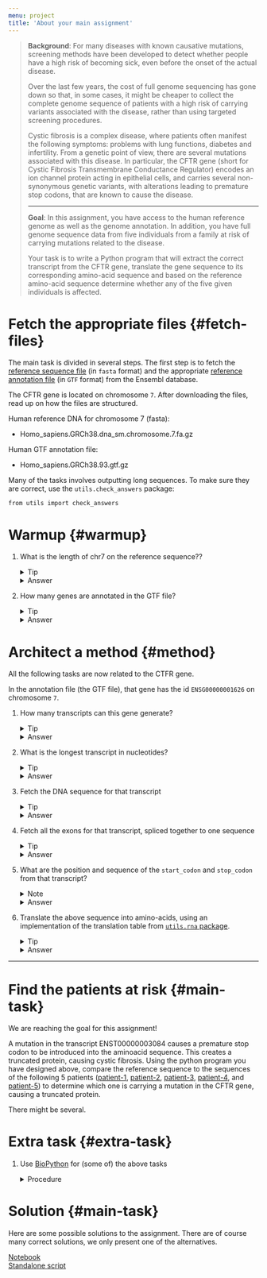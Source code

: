 ```yaml
---
menu: project
title: 'About your main assignment'
---
```


<blockquote class="task">

<p data-mark="Background"><b>Background</b>: For many diseases with
known causative mutations, screening methods have been developed to
detect whether people have a high risk of becoming sick, even before
the onset of the actual disease.</p>

<p> Over the last few years, the cost of full genome sequencing has
gone down so that, in some cases, it might be cheaper to collect the
complete genome sequence of patients with a high risk of carrying
variants associated with the disease, rather than using targeted
screening procedures.</p>

<p> Cystic fibrosis is a complex disease, where patients often
manifest the following symptoms: problems with lung functions,
diabetes and infertility. From a genetic point of view, there are
several mutations associated with this disease. In particular, the
CFTR gene (short for Cystic Fibrosis Transmembrane Conductance
Regulator) encodes an ion channel protein acting in epithelial cells,
and carries several non-synonymous genetic variants, with alterations
leading to premature stop codons, that are known to cause the
disease.</p>

<hr/>

<p data-mark="Goal"><b>Goal</b>: In this assignment, you have access
to the human reference genome as well as the genome annotation. In
addition, you have full genome sequence data from five individuals
from a family at risk of carrying mutations related to the
disease.</p>

<p> Your task is to write a Python program that will extract the correct transcript from the CFTR gene, translate the gene sequence to its corresponding amino-acid sequence and based on the reference amino-acid sequence determine whether any of the five given individuals is affected.</p>

</blockquote>

# Fetch the appropriate files {#fetch-files}

The main task is divided in several steps. The first step is to fetch
the [reference sequence file](ftp://ftp.ensembl.org/pub/release-93/fasta/homo_sapiens/dna/Homo_sapiens.GRCh38.dna_sm.chromosome.7.fa.gz) (in `fasta` format) and the appropriate [reference annotation file](ftp://ftp.ensembl.org/pub/release-93/gtf/homo_sapiens/Homo_sapiens.GRCh38.93.gtf.gz) (in `GTF` format) from the Ensembl database.

The CFTR gene is located on chromosome `7`. After downloading the files, read up on how the files are structured.

Human reference DNA for chromosome 7 (fasta):
- Homo_sapiens.GRCh38.dna_sm.chromosome.7.fa.gz

Human GTF annotation file:
- Homo_sapiens.GRCh38.93.gtf.gz

Many of the tasks involves outputting long sequences. To make sure they are correct, use the <code>utils.check_answers</code> package:
<pre class="highlight"><code>from utils import check_answers</code></pre>

# Warmup {#warmup}

1. What is the length of chr7 on the reference sequence??

   <details>
   <summary>Tip</summary>
   <section>
   <p>Open the reference fasta file and read it line by line.</p>
   <p>Ignore the first line and, in a loop, get the length of each line (from which you remove the trailing newline character).</p>
   <p>Sum up all the lengths you found.</p>
   </section>
   </details>
   <details>
   <summary>Answer</summary>
   <section>
   <p>Chromosome 7 has 159.345.973 base pairs.</p>
   </section>
   </details>


2. How many genes are annotated in the GTF file?

   <details>
   <summary>Tip</summary>
   <section>
   <p>You need to understand the structure of a GTF-formatted file.</p>
   <p>The GTF format uses several tab-delimited fields, for which we give you a <a href="https://github.com/NBISweden/PythonCourse/blob/ht18/assignment/data/gtf-format.md">short a description</a>.</p>
   <p>Alternatively, you can <a href="https://en.wikipedia.org/wiki/Gene_transfer_format">search online</a>.</p>
   <p>Then, only count entries of type gene</p>
   </section>
   </details>
   <details>
   <summary>Answer</summary>
   <section>
   <p>There are 58.395 genes annotated in the GTF file</p>
   </section>
   </details>


# Architect a method {#method}

All the following tasks are now related to the CTFR gene.

In the annotation file (the GTF file), that gene has the
id `ENSG00000001626` on chromosome `7`.


1. How many transcripts can this gene generate?

   <details>
   <summary>Tip</summary>
   <section>
   <p>Again, think about the structure of the GTF file</p>
   </section>
   </details>
   <details>
   <summary>Answer</summary>
   <section>This gene can produce 11 different transcripts</section>
   </details>

2. What is the longest transcript in nucleotides?

   <details>
   <summary>Tip</summary>
   <section>
   <p>Use start and stop positions for each transcript of the gene</p>
   </section>
   </details>
   <details>
   <summary>Answer</summary>
   <section>
   <p>The transcript with id ENST00000003084 is the longest among 11 other transcripts, and spans 188.703 bases</p>
   </section>
   </details>

3. Fetch the DNA sequence for that transcript

   <details>
   <summary>Tip</summary>
   <section>
   <p>Similarly to step 1 from the Warmup, open the reference file.</p>
   <p>Ignore the first line and, in a loop, append each line to a list.</p>
   <p>Remember to strip the trailing newline character.</p>
   <p>Outside the loop, use the <code>join</code> function to concatenate the lines from the list.</p>
   <p><b>Avoid concatenation</b> <i>inside</i> the loop, as it is slow and wasting memory</p>
   <p>Use the start and stop positions extracted from the transcript, but think about where the index starts from</p>
   </section>
   </details>
   <details>
   <summary>Answer</summary>
   <section>
   <p>Write your results to file and compare with <code>check_answers.ex3(resultsFile)</code> </p>
   <p>The entire sequence can be found <a href="https://github.com/NBISweden/PythonCourse/blob/ht18/assignment/results/transcript.ncbi.fasta">here</a></p>
   </section>
   </details>

4. Fetch all the exons for that transcript, spliced together to one sequence

   <details>
   <summary>Tip</summary>
   <section>
   <p>First you need to save the start and stop positions of all exons of that transcript.</p>
   </section>
   </details>
   <details>
   <summary>Answer</summary>
   <section>
   <p>Write your results to file and compare with <code>check_answers.ex4(resultsFile)</code> </p>
   <p>The correct sequence can be found <a href="https://github.com/NBISweden/PythonCourse/blob/ht18/assignment/results/mrna.ncbi.fasta">here</a></p>
   </section>
   </details>

5. What are the position and sequence of the `start_codon` and `stop_codon` from that transcript?

   <details>
   <summary>Note</summary>
   <section>
   <p>Check that the <code>start_codon</code> is <code>ATG</code>, and that the <code>stop_codon</code> corresponds to a proper stop codon</p>
   <p>Make your program print a warning message in case the transcript does not begin with a start-codon and end with a stop-codon</p>
   </section>
   </details>
   <details>
   <summary>Answer</summary>
   <section>
   <p>Position of start codon is 117.480.095</p>
   <p>Position of stop codon is 117.667.106</p>
   </section>
   </details>

6. Translate the above sequence into amino-acids, using an implementation of the translation table from <a href="https://github.com/NBISweden/PythonCourse/tree/ht18/assignment"><code>utils.rna</code> package</a>.

   <details>
   <summary>Tip</summary>
   <section>
   <p>Use start codon position to start translating from</p>
   <p></p>
   </section>
   </details>
   <details>
   <summary>Answer</summary>
   <section>
   <p>Write your results to file and compare with <code>check_answers.ex6(resultsFile)</code> </p>
   <p>The correct sequence can be found <a href="https://github.com/NBISweden/PythonCourse/blob/ht18/assignment/results/protein.ncbi.fasta">here</a></p>
   </section>
   </details>


<hr />

# Find the patients at risk {#main-task}

We are reaching the goal for this assignment!

A mutation in the transcript ENST00000003084 causes a premature stop codon to be introduced into the aminoacid sequence. This creates a truncated protein, causing cystic fibrosis.
Using the python program you have designed above, compare the reference sequence to the sequences of the following 5 patients
([patient-1](https://github.com/NBISweden/PythonCourse/raw/ht18/assignment/data/Patient1.fa.gz),
[patient-2](https://github.com/NBISweden/PythonCourse/raw/ht18/assignment/data/Patient2.fa.gz),
[patient-3](https://github.com/NBISweden/PythonCourse/raw/ht18/assignment/data/Patient3.fa.gz),
[patient-4](https://github.com/NBISweden/PythonCourse/raw/ht18/assignment/data/Patient4.fa.gz),
and
[patient-5](https://github.com/NBISweden/PythonCourse/raw/ht18/assignment/data/Patient5.fa.gz))
to determine which one is carrying a mutation in the CFTR gene, causing a truncated protein.

There might be several.

# Extra task {#extra-task}

1. Use [BioPython](http://biopython.org/wiki/Documentation) for (some of) the above tasks

   <details>
   <summary>Procedure</summary>
   <section>
   <p>Start by <a href="http://biopython.org/DIST/docs/tutorial/Tutorial.html#htoc11">parsing a fasta file with BioPython</a>.</p>
   <p>and the <a href="http://biopython.org/DIST/docs/tutorial/Tutorial.html#htoc25">translation step</a> using the built-in <a href="http://biopython.org/DIST/docs/tutorial/Tutorial.html#htoc26">translation tables</a>.</p>
   </section>
   </details>

# Solution {#main-task}

Here are some possible solutions to the assignment. There are of course many correct solutions, we only present one of the alternatives.

[Notebook](http://nbviewer.jupyter.org/github/NBISweden/workshop-python/blob/ht18/assignment/Solutions_project.ipynb)  
[Standalone script](https://raw.githubusercontent.com/NBISweden/workshop-python/ht18/assignment/findTruncations.py)
